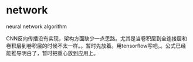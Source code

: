 # network
neural network algorithm

CNN反向传播没有实现，架构方面缺少一点思路。尤其是当卷积层到全连接层和卷积层到卷积层的时候不太一样。。暂时先放着。用tensorflow写吧。。公式已经能推导明白了，暂时把重心放到应用上。
